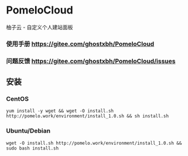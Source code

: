 # PomeloCloud
柚子云 - 自定义个人建站面板

### 使用手册 https://gitee.com/ghostxbh/PomeloCloud
### 问题反馈 https://gitee.com/ghostxbh/PomeloCloud/issues

## 安装
### CentOS
```shell script
yum install -y wget && wget -O install.sh http://pomelo.work/environment/install_1.0.sh && sh install.sh
```

### Ubuntu/Debian
```shell script
wget -O install.sh http://pomelo.work/environment/install_1.0.sh && sudo bash install.sh
```
